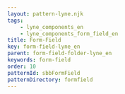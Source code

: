 ```yaml
---
layout: pattern-lyne.njk
tags: 
    - lyne_components_en
    - lyne_components_form_field_en
title: Form-Field
key: form-field-lyne_en
parent: form-field-folder-lyne_en
keywords: form-field
order: 10
patternId: sbbFormField
patternDirectory: formfield
---
```


